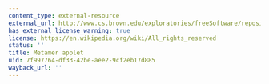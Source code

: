 ```yaml
---
content_type: external-resource
external_url: http://www.cs.brown.edu/exploratories/freeSoftware/repository/edu/brown/cs/exploratories/applets/spectrum/metamers_java_browser.html
has_external_license_warning: true
license: https://en.wikipedia.org/wiki/All_rights_reserved
status: ''
title: Metamer applet
uid: 7f997764-df33-42be-aee2-9cf2eb17d885
wayback_url: ''
---
```

